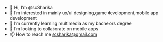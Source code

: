 - 👋 Hi, I’m @scSharika
- 👀 I’m interested in mainly ux/ui designing,game development,mobile app development
- 🌱 I’m currently learning multimedia as my bachelors degree
- 💞️ I’m looking to collaborate on mobile apps
- 📫 How to reach me scsharika@gmail.com

<!---
scSharika/scSharika is a ✨ special ✨ repository because its `README.md` (this file) appears on your GitHub profile.
You can click the Preview link to take a look at your changes.
--->
